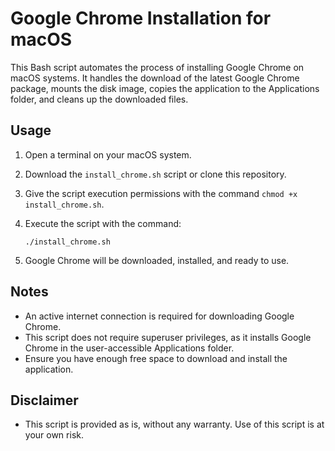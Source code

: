 # Google Chrome Installation for macOS

This Bash script automates the process of installing Google Chrome on macOS systems. It handles the download of the latest Google Chrome package, mounts the disk image, copies the application to the Applications folder, and cleans up the downloaded files.

## Usage

1. Open a terminal on your macOS system.
2. Download the `install_chrome.sh` script or clone this repository.
3. Give the script execution permissions with the command `chmod +x install_chrome.sh`.
4. Execute the script with the command:

   `./install_chrome.sh`

5. Google Chrome will be downloaded, installed, and ready to use.

## Notes

- An active internet connection is required for downloading Google Chrome.
- This script does not require superuser privileges, as it installs Google Chrome in the user-accessible Applications folder.
- Ensure you have enough free space to download and install the application.

## Disclaimer

- This script is provided as is, without any warranty. Use of this script is at your own risk.
